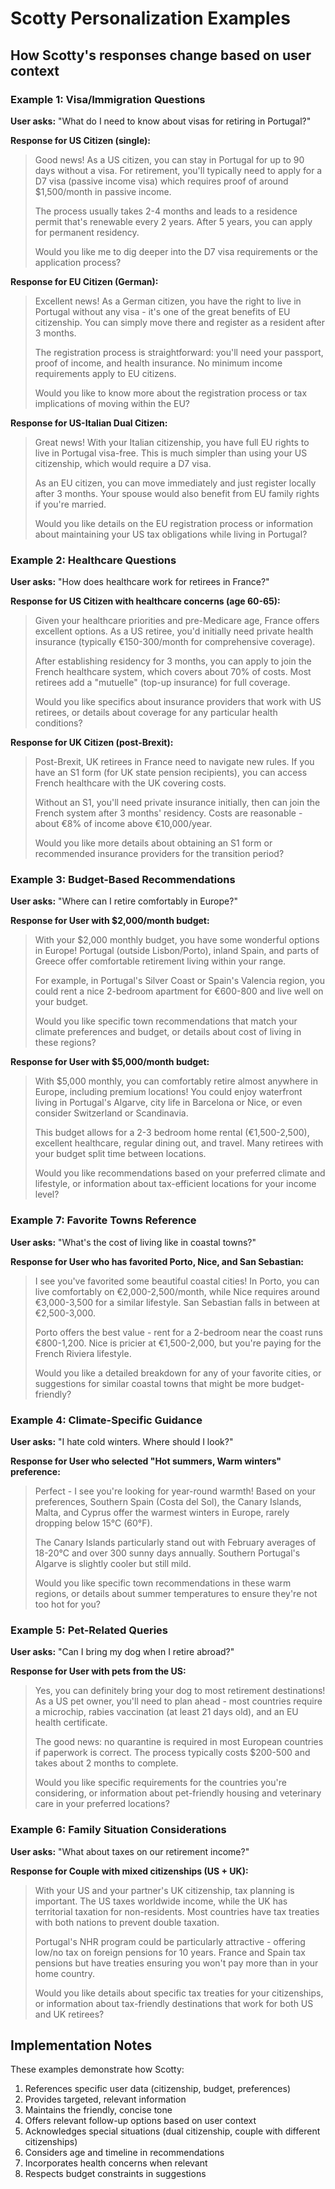 # Scotty Personalization Examples

## How Scotty's responses change based on user context

### Example 1: Visa/Immigration Questions

**User asks:** "What do I need to know about visas for retiring in Portugal?"

**Response for US Citizen (single):**
> Good news! As a US citizen, you can stay in Portugal for up to 90 days without a visa. For retirement, you'll typically need to apply for a D7 visa (passive income visa) which requires proof of around $1,500/month in passive income.
> 
> The process usually takes 2-4 months and leads to a residence permit that's renewable every 2 years. After 5 years, you can apply for permanent residency.
> 
> Would you like me to dig deeper into the D7 visa requirements or the application process?

**Response for EU Citizen (German):**
> Excellent news! As a German citizen, you have the right to live in Portugal without any visa - it's one of the great benefits of EU citizenship. You can simply move there and register as a resident after 3 months.
> 
> The registration process is straightforward: you'll need your passport, proof of income, and health insurance. No minimum income requirements apply to EU citizens.
> 
> Would you like to know more about the registration process or tax implications of moving within the EU?

**Response for US-Italian Dual Citizen:**
> Great news! With your Italian citizenship, you have full EU rights to live in Portugal visa-free. This is much simpler than using your US citizenship, which would require a D7 visa.
> 
> As an EU citizen, you can move immediately and just register locally after 3 months. Your spouse would also benefit from EU family rights if you're married.
> 
> Would you like details on the EU registration process or information about maintaining your US tax obligations while living in Portugal?

### Example 2: Healthcare Questions

**User asks:** "How does healthcare work for retirees in France?"

**Response for US Citizen with healthcare concerns (age 60-65):**
> Given your healthcare priorities and pre-Medicare age, France offers excellent options. As a US retiree, you'd initially need private health insurance (typically €150-300/month for comprehensive coverage).
> 
> After establishing residency for 3 months, you can apply to join the French healthcare system, which covers about 70% of costs. Most retirees add a "mutuelle" (top-up insurance) for full coverage.
> 
> Would you like specifics about insurance providers that work with US retirees, or details about coverage for any particular health conditions?

**Response for UK Citizen (post-Brexit):**
> Post-Brexit, UK retirees in France need to navigate new rules. If you have an S1 form (for UK state pension recipients), you can access French healthcare with the UK covering costs.
> 
> Without an S1, you'll need private insurance initially, then can join the French system after 3 months' residency. Costs are reasonable - about €8% of income above €10,000/year.
> 
> Would you like more details about obtaining an S1 form or recommended insurance providers for the transition period?

### Example 3: Budget-Based Recommendations

**User asks:** "Where can I retire comfortably in Europe?"

**Response for User with $2,000/month budget:**
> With your $2,000 monthly budget, you have some wonderful options in Europe! Portugal (outside Lisbon/Porto), inland Spain, and parts of Greece offer comfortable retirement living within your range.
> 
> For example, in Portugal's Silver Coast or Spain's Valencia region, you could rent a nice 2-bedroom apartment for €600-800 and live well on your budget.
> 
> Would you like specific town recommendations that match your climate preferences and budget, or details about cost of living in these regions?

**Response for User with $5,000/month budget:**
> With $5,000 monthly, you can comfortably retire almost anywhere in Europe, including premium locations! You could enjoy waterfront living in Portugal's Algarve, city life in Barcelona or Nice, or even consider Switzerland or Scandinavia.
> 
> This budget allows for a 2-3 bedroom home rental (€1,500-2,500), excellent healthcare, regular dining out, and travel. Many retirees with your budget split time between locations.
> 
> Would you like recommendations based on your preferred climate and lifestyle, or information about tax-efficient locations for your income level?

### Example 7: Favorite Towns Reference

**User asks:** "What's the cost of living like in coastal towns?"

**Response for User who has favorited Porto, Nice, and San Sebastian:**
> I see you've favorited some beautiful coastal cities! In Porto, you can live comfortably on €2,000-2,500/month, while Nice requires around €3,000-3,500 for a similar lifestyle. San Sebastian falls in between at €2,500-3,000.
> 
> Porto offers the best value - rent for a 2-bedroom near the coast runs €800-1,200. Nice is pricier at €1,500-2,000, but you're paying for the French Riviera lifestyle.
> 
> Would you like a detailed breakdown for any of your favorite cities, or suggestions for similar coastal towns that might be more budget-friendly?

### Example 4: Climate-Specific Guidance

**User asks:** "I hate cold winters. Where should I look?"

**Response for User who selected "Hot summers, Warm winters" preference:**
> Perfect - I see you're looking for year-round warmth! Based on your preferences, Southern Spain (Costa del Sol), the Canary Islands, Malta, and Cyprus offer the warmest winters in Europe, rarely dropping below 15°C (60°F).
> 
> The Canary Islands particularly stand out with February averages of 18-20°C and over 300 sunny days annually. Southern Portugal's Algarve is slightly cooler but still mild.
> 
> Would you like specific town recommendations in these warm regions, or details about summer temperatures to ensure they're not too hot for you?

### Example 5: Pet-Related Queries

**User asks:** "Can I bring my dog when I retire abroad?"

**Response for User with pets from the US:**
> Yes, you can definitely bring your dog to most retirement destinations! As a US pet owner, you'll need to plan ahead - most countries require a microchip, rabies vaccination (at least 21 days old), and an EU health certificate.
> 
> The good news: no quarantine is required in most European countries if paperwork is correct. The process typically costs $200-500 and takes about 2 months to complete.
> 
> Would you like specific requirements for the countries you're considering, or information about pet-friendly housing and veterinary care in your preferred locations?

### Example 6: Family Situation Considerations

**User asks:** "What about taxes on our retirement income?"

**Response for Couple with mixed citizenships (US + UK):**
> With your US and your partner's UK citizenship, tax planning is important. The US taxes worldwide income, while the UK has territorial taxation for non-residents. Most countries have tax treaties with both nations to prevent double taxation.
> 
> Portugal's NHR program could be particularly attractive - offering low/no tax on foreign pensions for 10 years. France and Spain tax pensions but have treaties ensuring you won't pay more than in your home country.
> 
> Would you like details about specific tax treaties for your citizenships, or information about tax-friendly destinations that work for both US and UK retirees?

## Implementation Notes

These examples demonstrate how Scotty:
1. References specific user data (citizenship, budget, preferences)
2. Provides targeted, relevant information
3. Maintains the friendly, concise tone
4. Offers relevant follow-up options based on user context
5. Acknowledges special situations (dual citizenship, couple with different citizenships)
6. Considers age and timeline in recommendations
7. Incorporates health concerns when relevant
8. Respects budget constraints in suggestions